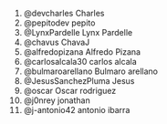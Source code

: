1. @devcharles Charles
2. @pepitodev pepito
3. @LynxPardelle Lynx Pardelle
4. @chavus ChavaJ
5. @alfredopizana Alfredo Pizana
6. @carlosalcala30 carlos alcala
7. @bulmaroarellano Bulmaro arellano 
8. @JesusSanchezPluma Jesus
9. @oscar Oscar rodriguez
10. @j0nrey jonathan
11. @j-antonio42 antonio ibarra
